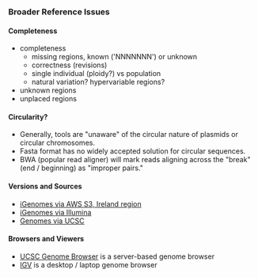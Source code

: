 
### Broader Reference Issues

#### Completeness

- completeness
    - missing regions, known ('NNNNNNN') or unknown
    - correctness (revisions)
    - single individual (ploidy?) vs population
    - natural variation? hypervariable regions?
- unknown regions
- unplaced regions

#### Circularity?

- Generally, tools are "unaware" of the circular nature of plasmids or circular chromosomes.
- Fasta format has no widely accepted solution for circular sequences.
- BWA (popular read aligner) will mark reads aligning across the "break" (end / beginning) as "improper pairs."

#### Versions and Sources

- [iGenomes via AWS S3, Ireland region](https://github.com/ewels/AWS-iGenomes)
- [iGenomes via Illumina](https://support.illumina.com/sequencing/sequencing_software/igenome.html)
- [Genomes via UCSC](https://genome.ucsc.edu/goldenPath/help/ftp.html)

#### Browsers and Viewers

- [UCSC Genome Browser](https://genome.ucsc.edu/) is a server-based genome browser
- [IGV](https://software.broadinstitute.org/software/igv/) is a desktop / laptop genome browser




